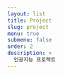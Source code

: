 ```yaml
---
layout: list
title: Project
slug: project
menu: true
submenu: false
order: 2
description: >
  인공지능 프로젝트
---
```

